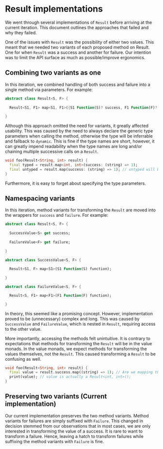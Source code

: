 # Result implementations

We went through several implementations of `Result` before arriving at the current iteration. This document outlines the
approaches that failed and why they failed.

One of the issues with `Result` was the possibility of either two values. This meant that we needed two variants of each
proposed method on Result. One for when `Result` was a success and another for failure. Our intention was to limit the 
API surface as much as possible/improve ergonomics.

## Combining two variants as one

In this iteration, we combined handling of both success and failure into a single method via parameters. For example:
```dart
abstract class Result<S, F> {
  
  Result<S1, F1> map<S1, F1>({S1 Function(S)? success, F1 Function(F)? failure});
  
}
```

Although this approach omitted the need for variants, it greatly affected usability. This was caused by the need to always
declare the generic type parameters when calling the method, otherwise the type will be inferrable and fallback to `dynamic`.
This is fine if the type names are short, however, it can greatly impend readability when the type names are long and/or
chaining multiple successive calls on a `Result`.

```dart
void foo(Result<String, int> result) {
  final typed = result.map<int, int>(success: (string) => 1);
  final untyped = result.map(success: (string) => 1); // untyped will be inferred as Result<int, dynamic>();
}
```

Furthermore, it is easy to forget about specifying the type parameters.

## Namespacing variants

In this iteration, method variants for transforming the `Result` are moved into the wrappers for `success` and `failure`.
For example:
```dart
abstract class Result<S, F> {
  
  SuccessValue<S> get success;
  
  FailureValue<F> get failure;
  
}

abstract class SuccessValue<S, F> {
  
  Result<S1, F> map<S1>(S1 Function(S) function);
  
}

abstract class FailureValue<S, F> {

  Result<S, F1> map<F1>(F1 Function(F) function);

}
```

In theory, this seemed like a promising concept. However, implementation proved to be (unnecessary) complex and long. 
This was caused by `SuccessValue` and `FailureValue`, which is nested in `Result`, requiring access to the other value. 

More importantly, accessing the methods felt unintuitive. It is contrary to expectations that methods for transforming 
the `Result` will be in the value monads. In the value monads, we expect methods for transforming the values themselves, 
not the `Result`. This caused transforming a `Result` to be confusing as well.

```dart
void foo(Result<String, int> result) {
  final value = result.success.map((string) => 1); // Are we mapping the result or the value?
  print(value); // value is actually a Result<int, int>();
}
```

## Preserving two variants (Current implementation)

Our current implementation preserves the two method variants. Method variants for failures are simply suffixed with `Failure`.
This changed in decision stemmed from our observations that in most cases, we are only interested in transforming the value
of a success. It is rare to want to transform a failure. Hence, leaving a hatch to transform failures while suffixing the
method variants with `Failure` is fine.


